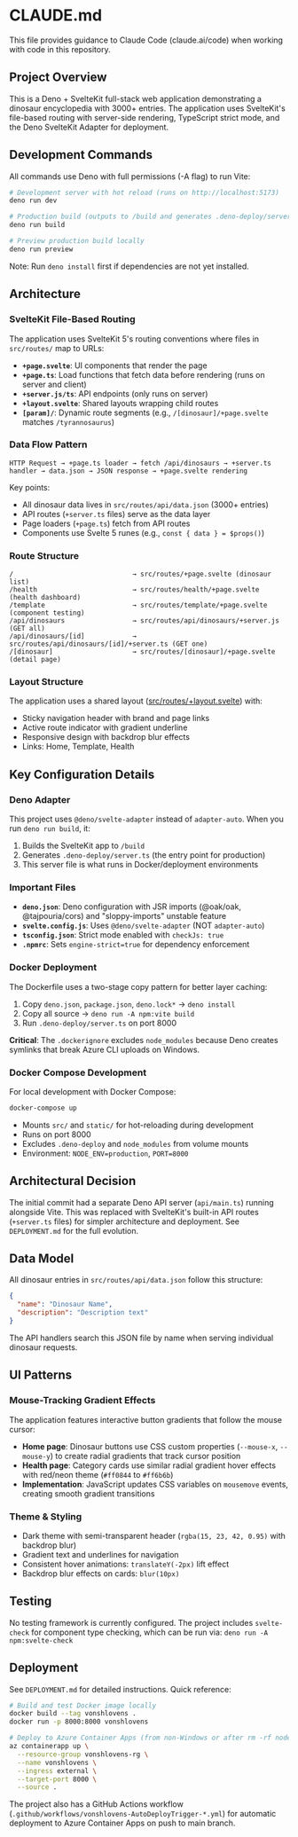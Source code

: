 # CLAUDE.md

This file provides guidance to Claude Code (claude.ai/code) when working with code in this repository.

## Project Overview

This is a Deno + SvelteKit full-stack web application demonstrating a dinosaur encyclopedia with 3000+ entries. The application uses SvelteKit's file-based routing with server-side rendering, TypeScript strict mode, and the Deno SvelteKit Adapter for deployment.

## Development Commands

All commands use Deno with full permissions (-A flag) to run Vite:

```bash
# Development server with hot reload (runs on http://localhost:5173)
deno run dev

# Production build (outputs to /build and generates .deno-deploy/server.ts)
deno run build

# Preview production build locally
deno run preview
```

Note: Run `deno install` first if dependencies are not yet installed.

## Architecture

### SvelteKit File-Based Routing

The application uses SvelteKit 5's routing conventions where files in `src/routes/` map to URLs:

- **`+page.svelte`**: UI components that render the page
- **`+page.ts`**: Load functions that fetch data before rendering (runs on server and client)
- **`+server.js/ts`**: API endpoints (only runs on server)
- **`+layout.svelte`**: Shared layouts wrapping child routes
- **`[param]/`**: Dynamic route segments (e.g., `/[dinosaur]/+page.svelte` matches `/tyrannosaurus`)

### Data Flow Pattern

```
HTTP Request → +page.ts loader → fetch /api/dinosaurs → +server.ts handler → data.json → JSON response → +page.svelte rendering
```

Key points:
- All dinosaur data lives in `src/routes/api/data.json` (3000+ entries)
- API routes (`+server.ts` files) serve as the data layer
- Page loaders (`+page.ts`) fetch from API routes
- Components use Svelte 5 runes (e.g., `const { data } = $props()`)

### Route Structure

```
/                              → src/routes/+page.svelte (dinosaur list)
/health                        → src/routes/health/+page.svelte (health dashboard)
/template                      → src/routes/template/+page.svelte (component testing)
/api/dinosaurs                 → src/routes/api/dinosaurs/+server.js (GET all)
/api/dinosaurs/[id]            → src/routes/api/dinosaurs/[id]/+server.ts (GET one)
/[dinosaur]                    → src/routes/[dinosaur]/+page.svelte (detail page)
```

### Layout Structure

The application uses a shared layout ([src/routes/+layout.svelte](src/routes/+layout.svelte)) with:

- Sticky navigation header with brand and page links
- Active route indicator with gradient underline
- Responsive design with backdrop blur effects
- Links: Home, Template, Health

## Key Configuration Details

### Deno Adapter

This project uses `@deno/svelte-adapter` instead of `adapter-auto`. When you run `deno run build`, it:
1. Builds the SvelteKit app to `/build`
2. Generates `.deno-deploy/server.ts` (the entry point for production)
3. This server file is what runs in Docker/deployment environments

### Important Files

- **`deno.json`**: Deno configuration with JSR imports (@oak/oak, @tajpouria/cors) and "sloppy-imports" unstable feature
- **`svelte.config.js`**: Uses `@deno/svelte-adapter` (NOT `adapter-auto`)
- **`tsconfig.json`**: Strict mode enabled with `checkJs: true`
- **`.npmrc`**: Sets `engine-strict=true` for dependency enforcement

### Docker Deployment

The Dockerfile uses a two-stage copy pattern for better layer caching:
1. Copy `deno.json`, `package.json`, `deno.lock*` → `deno install`
2. Copy all source → `deno run -A npm:vite build`
3. Run `.deno-deploy/server.ts` on port 8000

**Critical**: The `.dockerignore` excludes `node_modules` because Deno creates symlinks that break Azure CLI uploads on Windows.

### Docker Compose Development

For local development with Docker Compose:

```bash
docker-compose up
```

- Mounts `src/` and `static/` for hot-reloading during development
- Runs on port 8000
- Excludes `.deno-deploy` and `node_modules` from volume mounts
- Environment: `NODE_ENV=production`, `PORT=8000`

## Architectural Decision

The initial commit had a separate Deno API server (`api/main.ts`) running alongside Vite. This was replaced with SvelteKit's built-in API routes (`+server.ts` files) for simpler architecture and deployment. See `DEPLOYMENT.md` for the full evolution.

## Data Model

All dinosaur entries in `src/routes/api/data.json` follow this structure:

```json
{
  "name": "Dinosaur Name",
  "description": "Description text"
}
```

The API handlers search this JSON file by name when serving individual dinosaur requests.

## UI Patterns

### Mouse-Tracking Gradient Effects

The application features interactive button gradients that follow the mouse cursor:

- **Home page**: Dinosaur buttons use CSS custom properties (`--mouse-x`, `--mouse-y`) to create radial gradients that track cursor position
- **Health page**: Category cards use similar radial gradient hover effects with red/neon theme (`#ff0844` to `#ff6b6b`)
- **Implementation**: JavaScript updates CSS variables on `mousemove` events, creating smooth gradient transitions

### Theme & Styling

- Dark theme with semi-transparent header (`rgba(15, 23, 42, 0.95)` with backdrop blur)
- Gradient text and underlines for navigation
- Consistent hover animations: `translateY(-2px)` lift effect
- Backdrop blur effects on cards: `blur(10px)`

## Testing

No testing framework is currently configured. The project includes `svelte-check` for component type checking, which can be run via: `deno run -A npm:svelte-check`

## Deployment

See `DEPLOYMENT.md` for detailed instructions. Quick reference:

```bash
# Build and test Docker image locally
docker build --tag vonshlovens .
docker run -p 8000:8000 vonshlovens

# Deploy to Azure Container Apps (from non-Windows or after rm -rf node_modules)
az containerapp up \
  --resource-group vonshlovens-rg \
  --name vonshlovens \
  --ingress external \
  --target-port 8000 \
  --source .
```

The project also has a GitHub Actions workflow (`.github/workflows/vonshlovens-AutoDeployTrigger-*.yml`) for automatic deployment to Azure Container Apps on push to main branch.

